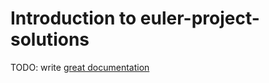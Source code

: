 # Introduction to euler-project-solutions

TODO: write [great documentation](http://jacobian.org/writing/what-to-write/)
